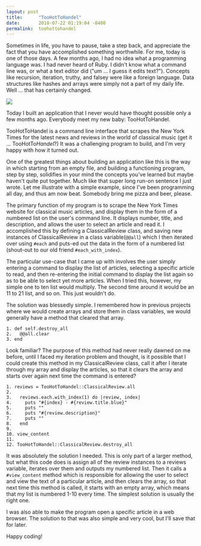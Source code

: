 ```yaml
---
layout: post
title:      "TooHotToHandel"
date:       2018-07-22 01:19:04 -0400
permalink:  toohottohandel
---
```



Sometimes in life, you have to pause, take a step back, and appreciate the fact that you have accomplished something worthwhile. For me, today is one of those days. A few months ago, I had no idea what a programming language was. I had never heard of Ruby. I didn't know what a command line was, or what a text editor did ("um ... I guess it edits text?"). Concepts like recursion, iteration, truthy, and falsey were like a foreign language. Data structures like hashes and arrays were simply not a part of my daily life. Well ... that has certainly changed.

![](https://i.imgur.com/woj4NLd.gif)


Today I built an application that I never would have thought possible only a few months ago. Everybody meet my new baby: TooHotToHandel.

TooHotToHandel is a command line interface that scrapes the New York Times for the latest news and reviews in the world of classical music (get it ... TooHotTo*Handel*?) It was a challenging program to build, and I'm very happy with how it turned out.

One of the greatest things about building an application like this is the way in which starting from an empty file, and building a functioning program, step by step, solidifies in your mind the concepts you've learned but maybe haven't quite put together. Much like that super long run-on sentence I just wrote. Let me illustrate with a simple example, since I've been programming all day, and thus am now beat. Somebody bring me pizza and beer, please.

The primary function of my program is to scrape the New York Times website for classical music articles, and display them in the form of a numbered list on the user's command line. It displays number, title, and description, and allows the user to select an article and read it. I accomplished this by defining a ClassicalReview class, and saving new instances of ClassicalReview in a class variable(`@@all`) which I then iterated over using `#each` and puts-ed out the data in the form of a numbered list (shout-out to our old friend `#each_with_index`).

The particular use-case that I came up with involves the user simply entering a command to display the list of articles, selecting a specific article to read, and then re-entering the initial command to display the list again so as to be able to select yet more articles. When I tried this, however, my simple one to ten list would multiply. The second time around it would be an 11 to 21 list, and so on. This just wouldn't do.

The solution was blessedly simple. I remembered how in previous projects where we would create arrays and store them in class variables, we would generally have a method that cleared that array.

```
1. def self.destroy_all
2.   @@all.clear
3. end
```

Look familiar? The purpose of this method had never really dawned on me before, until I faced my iteration problem and thought, is it possible that I could create this method in my ClassicalReview class, call it after I iterate through my  array and display the articles, so that it clears the array and starts over again next time the command is entered?

```
1. reviews = TooHotToHandel::ClassicalReview.all
2. 
3.   reviews.each.with_index(1) do |review, index|
4.     puts "#{index} - #{review.title.blue}"
5.     puts ""
6.     puts "#{review.description}"
7.     puts ""
8.   end
9.     
10. view_content
11.     
12. TooHotToHandel::ClassicalReview.destroy_all
```

It was absolutely the solution I needed. This is only part of a larger method, but what this code does is assign all of the review instances to a reviews variable, iterates over them and outputs my numbered list. Then it calls a `#view_content` method which is responsible for allowing the user to select and view the text of a particular article, and then clears the array, so that next time this method is called, it starts with an empty array, which means that my list is numbered 1-10 every time. The simplest solution is usually the right one.

I was also able to make the program open a specific article in a web browser. The solution to that was also simple and very cool, but I'll save that for later.

Happy coding!

